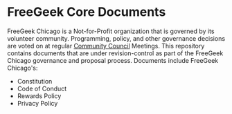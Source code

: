 FreeGeek Core Documents
========

FreeGeek Chicago is a Not-for-Profit organization that is governed by its volunteer community. Programming, policy, and other governance decisions are voted on at regular [Community Council](https://freegeekchicago.hackpad.com/AwARLapZ46O) Meetings. This repository contains documents that are under revision-control as part of the FreeGeek Chicago governance and proposal process. Documents include FreeGeek Chicago's:
  - Constitution
  - Code of Conduct
  - Rewards Policy
  - Privacy Policy
